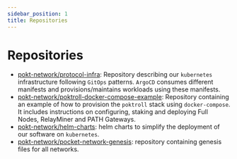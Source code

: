 ```yaml
---
sidebar_position: 1
title: Repositories
---
```


# Repositories <!-- omit in toc -->

- [pokt-network/protocol-infra](https://github.com/pokt-network/protocol-infra):
  Repository describing our `kubernetes` infrastructure following `GitOps` patterns.
  `ArgoCD` consumes different manifests and provisions/maintains workloads using these manifests.
- [pokt-network/poktroll-docker-compose-example](https://github.com/pokt-network/poktroll-docker-compose-example):
  Repository containing an example of how to provision the `poktroll` stack using `docker-compose`.
  It includes instructions on configuring, staking and deploying Full Nodes, RelayMiner and PATH Gateways.
- [pokt-network/helm-charts](https://github.com/pokt-network/helm-charts): helm charts to simplify the deployment of our software on `kubernetes`.
- [pokt-network/pocket-network-genesis](https://github.com/pokt-network/pocket-network-genesis): repository containing genesis files for all networks.
